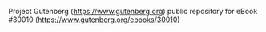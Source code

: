 Project Gutenberg (https://www.gutenberg.org) public repository for eBook #30010 (https://www.gutenberg.org/ebooks/30010)
